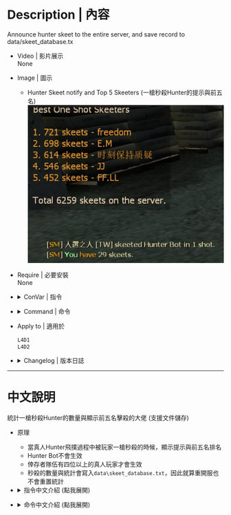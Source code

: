 # Description | 內容
Announce hunter skeet to the entire server, and save record to data/skeet_database.tx

* Video | 影片展示
<br/>None

* Image | 圖示
	* Hunter Skeet notify and Top 5 Skeeters (一槍秒殺Hunter的提示與前五名)
    <br/>![skeet_database_1](image/skeet_database_1.jpg)

* Require | 必要安裝
<br/>None

* <details><summary>ConVar | 指令</summary>

	* cfg/sourcemod/skeet_database.cfg
        ```php
		// Enable this plugin?
		skeet_database_enable "1"

		// Only count 'One Shot' skeet? [1: Yes, 0: No]
		skeet_database_announce_oneshot "1"

		// Announce skeet/shots in chatbox when someone skeets.
		skeet_database_announce "0"

		// Turn on the plugin in these game modes. 0=All, 1=Coop, 2=Survival, 4=Versus. Add numbers together.
		skeet_database_modes_tog "4"

		// Numbers of Survivors required at least to enable this plugin
		top_skeet_survivors_required "4"

		// Count AI Hunter also? [1: Yes, 0: No]
		skeet_database_ai_hunter_enable "0"

		// Record 1v1 skeet database in 1v1 mode.
		skeet_database_1v1_seprate "1"
		```
</details>

* <details><summary>Command | 命令</summary>

	* **Show your current skeet statistics and rank.**
		```php
		sm_skeets
		```

	* **Show TOP 5 players in statistics.**
		```php
		sm_top5
		```
</details>

* Apply to | 適用於
    ```
    L4D1
    L4D2
    ```

* <details><summary>Changelog | 版本日誌</summary>

	* v2.4 (2023-6-12)
		* Fix out of memory error

	* v2.3
        * Initial Release
</details>

- - - -
# 中文說明
統計一槍秒殺Hunter的數量與顯示前五名擊殺的大佬 (支援文件儲存)

* 原理
	* 當真人Hunter飛撲過程中被玩家一槍秒殺的時候，顯示提示與前五名排名
	* Hunter Bot不會生效
	* 倖存者隊伍有四位以上的真人玩家才會生效
	* 秒殺的數量與統計會寫入```data\skeet_database.txt```，因此就算重開服也不會重置統計

* <details><summary>指令中文介紹 (點我展開)</summary>

	* cfg/sourcemod/skeet_database.cfg
        ```php
		// 0=關閉插件, 1=啟動插件
		skeet_database_enable "1"

		// 1="只用一槍秒殺"才會列入統計，0=很多槍秒殺也會列入統計
		skeet_database_announce_oneshot "1"

		// 為1時，當有玩家秒殺Hunter時，顯示於聊天框
		skeet_database_announce "0"

		// 什麼模式下啟動此插件. 0=所有模式, 1=戰役, 2=生存, 4=對抗, 8=清道夫. 請將數字相加起來
		skeet_database_modes_tog "4"

		// 倖存者隊伍至少需要的真人玩家，才會啟動此插件
		top_skeet_survivors_required "4"

		// 為1時，秒殺AI Hunter也會列入統計
		skeet_database_ai_hunter_enable "0"

		// 在1對1模式時 (一位倖存者VS一位特感)，秒殺Hunter也會列入統計
		skeet_database_1v1_seprate "1"
		```
</details>

* <details><summary>命令中文介紹 (點我展開)</summary>

	* **顯示你的秒殺Hunter的統計與排行.**
		```php
		sm_skeets
		```

	* **查看前五名秒殺Hunter的大佬.**
		```php
		sm_top5
		```
</details>